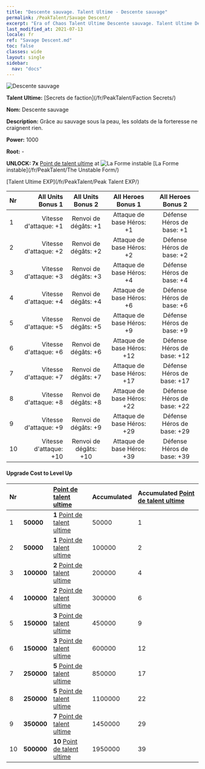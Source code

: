 ```yaml
---
title: "Descente sauvage. Talent Ultime - Descente sauvage"
permalink: /PeakTalent/Savage Descent/
excerpt: "Era of Chaos Talent Ultime Descente sauvage. Talent Ultime Descente sauvage. Descente sauvage"
last_modified_at: 2021-07-13
locale: fr
ref: "Savage Descent.md"
toc: false
classes: wide
layout: single
sidebar:
  nav: "docs"
---
```


  ![Descente sauvage](/images/pt/talent_3003.png)

  **Talent Ultime:** [Secrets de faction](/fr/PeakTalent/Faction Secrets/)

  **Nom:** Descente sauvage

  **Description:** Grâce au sauvage sous la peau, les soldats de la forteresse ne craignent rien.

  **Power:** 1000

  **Root:** -

  **UNLOCK: 7x** [Point de talent ultime](/ItemsFR/con_934/) at ![La Forme instable](/images/pt/talent_3002.png) [La Forme instable](/fr/PeakTalent/The Unstable Form/)

  [Talent Ultime EXP](/fr/PeakTalent/Peak Talent EXP/)

  | Nr | All Units Bonus 1 | All Units Bonus 2 | All Heroes Bonus 1 | All Heroes Bonus 2 |
  |:---|--------------:|:-------------:|:-------------:|:-------------:|
  | 1 | Vitesse d'attaque: +1 | Renvoi de dégâts: +1 | Attaque de base Héros: +1 | Défense Héros de base: +1 |
  | 2 | Vitesse d'attaque: +2 | Renvoi de dégâts: +2 | Attaque de base Héros: +2 | Défense Héros de base: +2 |
  | 3 | Vitesse d'attaque: +3 | Renvoi de dégâts: +3 | Attaque de base Héros: +4 | Défense Héros de base: +4 |
  | 4 | Vitesse d'attaque: +4 | Renvoi de dégâts: +4 | Attaque de base Héros: +6 | Défense Héros de base: +6 |
  | 5 | Vitesse d'attaque: +5 | Renvoi de dégâts: +5 | Attaque de base Héros: +9 | Défense Héros de base: +9 |
  | 6 | Vitesse d'attaque: +6 | Renvoi de dégâts: +6 | Attaque de base Héros: +12 | Défense Héros de base: +12 |
  | 7 | Vitesse d'attaque: +7 | Renvoi de dégâts: +7 | Attaque de base Héros: +17 | Défense Héros de base: +17 |
  | 8 | Vitesse d'attaque: +8 | Renvoi de dégâts: +8 | Attaque de base Héros: +22 | Défense Héros de base: +22 |
  | 9 | Vitesse d'attaque: +9 | Renvoi de dégâts: +9 | Attaque de base Héros: +29 | Défense Héros de base: +29 |
  | 10 | Vitesse d'attaque: +10 | Renvoi de dégâts: +10 | Attaque de base Héros: +39 | Défense Héros de base: +39 |


#### Upgrade Cost to Level Up

  | Nr | <i class="fas fa-coins"/> | [Point de talent ultime](/ItemsFR/con_934/) | Accumulated <i class="fas fa-coins"/> | Accumulated [Point de talent ultime](/ItemsFR/con_934/) |
  |:---|:--------------|:-------------|:-------------|:-------------|
  | 1 | **50000** | **1** [Point de talent ultime](/ItemsFR/con_934/) | 50000 | 1 |
  | 2 | **50000** | **1** [Point de talent ultime](/ItemsFR/con_934/) | 100000 | 2 |
  | 3 | **100000** | **2** [Point de talent ultime](/ItemsFR/con_934/) | 200000 | 4 |
  | 4 | **100000** | **2** [Point de talent ultime](/ItemsFR/con_934/) | 300000 | 6 |
  | 5 | **150000** | **3** [Point de talent ultime](/ItemsFR/con_934/) | 450000 | 9 |
  | 6 | **150000** | **3** [Point de talent ultime](/ItemsFR/con_934/) | 600000 | 12 |
  | 7 | **250000** | **5** [Point de talent ultime](/ItemsFR/con_934/) | 850000 | 17 |
  | 8 | **250000** | **5** [Point de talent ultime](/ItemsFR/con_934/) | 1100000 | 22 |
  | 9 | **350000** | **7** [Point de talent ultime](/ItemsFR/con_934/) | 1450000 | 29 |
  | 10 | **500000** | **10** [Point de talent ultime](/ItemsFR/con_934/) | 1950000 | 39 |
